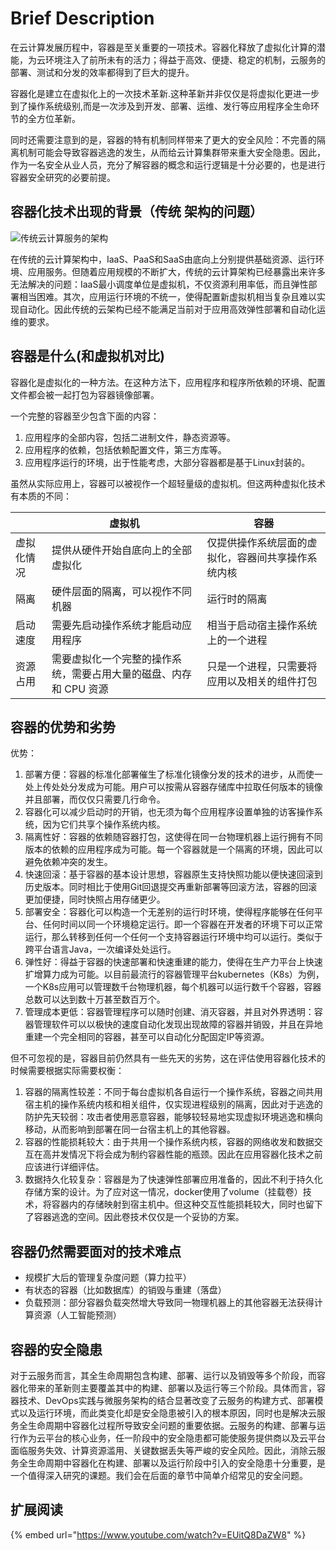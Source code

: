 # Brief Description

在云计算发展历程中，容器是至关重要的一项技术。容器化释放了虚拟化计算的潜能，为云环境注入了前所未有的活力；得益于高效、便捷、稳定的机制，云服务的部署、测试和分发的效率都得到了巨大的提升。

容器化是建立在虚拟化上的一次技术革新.这种革新并非仅仅是将虚拟化更进一步到了操作系统级别,而是一次涉及到开发、部署、运维、发行等应用程序全生命环节的全方位革新。

同时还需要注意到的是，容器的特有机制同样带来了更大的安全风险：不完善的隔离机制可能会导致容器逃逸的发生，从而给云计算集群带来重大安全隐患。因此，作为一名安全从业人员，充分了解容器的概念和运行逻辑是十分必要的，也是进行容器安全研究的必要前提。

## 容器化技术出现的背景（传统 架构的问题）

![传统云计算服务的架构](https://s1.ax1x.com/2022/06/15/XoI7yd.png)

在传统的云计算架构中，IaaS、PaaS和SaaS由底向上分别提供基础资源、运行环境、应用服务。但随着应用规模的不断扩大，传统的云计算架构已经暴露出来许多无法解决的问题：IaaS最小调度单位是虚拟机，不仅资源利用率低，而且弹性部署相当困难。其次，应用运行环境的不统一，使得配置新虚拟机相当复杂且难以实现自动化。因此传统的云架构已经不能满足当前对于应用高效弹性部署和自动化运维的要求。

## 容器是什么(和虚拟机对比)

容器化是虚拟化的一种方法。在这种方法下，应用程序和程序所依赖的环境、配置文件都会被一起打包为容器镜像部署。

一个完整的容器至少包含下面的内容：

1. 应用程序的全部内容，包括二进制文件，静态资源等。
2. 应用程序的依赖，包括依赖配置文件，第三方库等。
3. 应用程序运行的环境，出于性能考虑，大部分容器都是基于Linux封装的。

虽然从实际应用上，容器可以被视作一个超轻量级的虚拟机。但这两种虚拟化技术有本质的不同：

|       | 虚拟机                                 | 容器                        |
| ----- | ----------------------------------- | ------------------------- |
| 虚拟化情况 | 提供从硬件开始自底向上的全部虚拟化                   | 仅提供操作系统层面的虚拟化，容器间共享操作系统内核 |
| 隔离    | 硬件层面的隔离，可以视作不同机器                    | 运行时的隔离                    |
| 启动速度  | 需要先启动操作系统才能启动应用程序                   | 相当于启动宿主操作系统上的一个进程         |
| 资源占用  | 需要虚拟化一个完整的操作系统，需要占用大量的磁盘、内存和 CPU 资源 | 只是一个进程，只需要将应用以及相关的组件打包    |

## 容器的优势和劣势

优势：

1. 部署方便：容器的标准化部署催生了标准化镜像分发的技术的进步，从而使一处上传处处分发成为可能。用户可以按需从容器存储库中拉取任何版本的镜像并且部署，而仅仅只需要几行命令。
2. 容器化可以减少启动时的开销，也无须为每个应用程序设置单独的访客操作系统，因为它们共享个操作系统内核。
3. 隔离性好：容器的依赖随容器打包，这使得在同一台物理机器上运行拥有不同版本的依赖的应用程序成为可能。每一个容器就是一个隔离的环境，因此可以避免依赖冲突的发生。
4. 快速回滚：基于容器的基本设计思想，容器原生支持快照功能以便快速回滚到历史版本。同时相比于使用Git回退提交再重新部署等回滚方法，容器的回滚更加便捷，同时快照占用存储更少。
5. 部署安全：容器化可以构造一个无差别的运行时环境，使得程序能够在任何平台、任何时间以同一个环境稳定运行。即一个容器在开发者的环境下可以正常运行，那么转移到任何一个任何一个支持容器运行环境中均可以运行。类似于跨平台语言Java，一次编译处处运行。
6. 弹性好：得益于容器的快速部署和快速重建的能力，使得在生产力平台上快速扩增算力成为可能。以目前最流行的容器管理平台kubernetes（K8s）为例，一个K8s应用可以管理数千台物理机器，每个机器可以运行数千个容器，容器总数可以达到数十万甚至数百万个。
7. 管理成本更低：容器管理程序可以随时创建、消灭容器，并且对外界透明：容器管理软件可以以极快的速度自动化发现出现故障的容器并销毁，并且在异地重建一个完全相同的容器，甚至可以自动化分配固定IP等资源。

但不可忽视的是，容器目前仍然具有一些先天的劣势，这在评估使用容器化技术的时候需要根据实际需要权衡：

1. 容器的隔离性较差：不同于每台虚拟机各自运行一个操作系统，容器之间共用宿主机的操作系统内核和相关组件，仅实现进程级别的隔离，因此对于逃逸的防护先天较弱：攻击者使用恶意容器，能够较轻易地实现虚拟环境逃逸和横向移动，从而影响到部署在同一台宿主机上的其他容器。
2. 容器的性能损耗较大：由于共用一个操作系统内核，容器的网络收发和数据交互在高并发情况下将会成为制约容器性能的瓶颈。因此在应用容器化技术之前应该进行详细评估。
3. 数据持久化较复杂：容器是为了快速弹性部署应用准备的，因此不利于持久化存储方案的设计。为了应对这一情况，docker使用了volume（挂载卷）技术，将容器内的存储映射到宿主机中。但这种交互性能损耗较大，同时也留下了容器逃逸的空间。因此卷技术仅仅是一个妥协的方案。



## 容器仍然需要面对的技术难点

* 规模扩大后的管理复杂度问题（算力拉平）
* 有状态的容器（比如数据库）的销毁与重建（落盘）
* 负载预测：部分容器负载突然增大导致同一物理机器上的其他容器无法获得计算资源（人工智能预测）

## 容器的安全隐患

对于云服务而言，其全生命周期包含构建、部署、运行以及销毁等多个阶段，而容器化带来的革新则主要覆盖其中的构建、部署以及运行等三个阶段。具体而言，容器技术、DevOps实践与微服务架构的结合显著改变了云服务的构建方式、部署模式以及运行环境，而此类变化却是安全隐患被引入的根本原因，同时也是解决云服务全生命周期中容器化过程所导致安全问题的重要依据。云服务的构建、部署与运行作为云平台的核心业务，任一阶段中的安全隐患都可能使服务提供商以及云平台面临服务失效、计算资源滥用、关键数据丢失等严峻的安全风险。因此，消除云服务全生命周期中容器化在构建、部署以及运行阶段中引入的安全隐患十分重要，是一个值得深入研究的课题。我们会在后面的章节中简单介绍常见的安全问题。

## 扩展阅读

{% embed url="https://www.youtube.com/watch?v=EUitQ8DaZW8" %}
